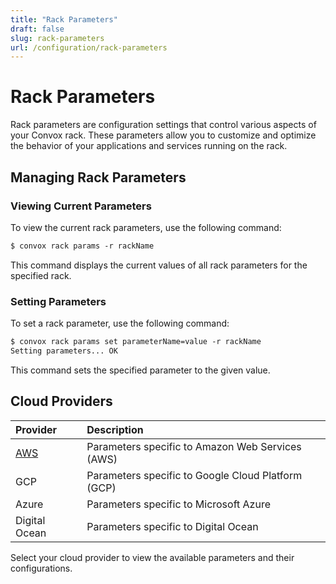 ```yaml
---
title: "Rack Parameters"
draft: false
slug: rack-parameters
url: /configuration/rack-parameters
---
```

# Rack Parameters

Rack parameters are configuration settings that control various aspects of your Convox rack. These parameters allow you to customize and optimize the behavior of your applications and services running on the rack.

## Managing Rack Parameters

### Viewing Current Parameters
To view the current rack parameters, use the following command:
```html
$ convox rack params -r rackName
```
This command displays the current values of all rack parameters for the specified rack.

### Setting Parameters
To set a rack parameter, use the following command:
```html
$ convox rack params set parameterName=value -r rackName
Setting parameters... OK
```
This command sets the specified parameter to the given value.

## Cloud Providers

| Provider        | Description                                     |
|:----------------|:------------------------------------------------|
| [AWS](/configuration/rack-parameters/aws)       | Parameters specific to Amazon Web Services (AWS)    |
| GCP             | Parameters specific to Google Cloud Platform (GCP) |
| Azure           | Parameters specific to Microsoft Azure          |
| Digital Ocean   | Parameters specific to Digital Ocean            |

Select your cloud provider to view the available parameters and their configurations.
